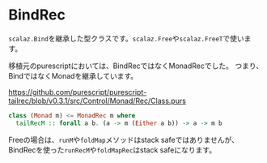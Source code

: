# BindRec

`scalaz.Bind`を継承した型クラスです。`scalaz.Free`や`scalaz.FreeT`で使います。

移植元のpurescriptにおいては、BindRecではなくMonadRecでした。
つまり、BindではなくMonadを継承しています。

https://github.com/purescript/purescript-tailrec/blob/v0.3.1/src/Control/Monad/Rec/Class.purs

```haskell
class (Monad m) <= MonadRec m where
  tailRecM :: forall a b. (a -> m (Either a b)) -> a -> m b
```

Freeの場合は、`runM`や`foldMap`メソッドはstack safeではありませんが、BindRecを使った`runRecM`や`foldMapRec`はstack safeになります。
